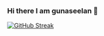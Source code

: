 ### Hi there I am gunaseelan 👋
[![GitHub Streak](https://streak-stats.demolab.com?user=gunaseelan25&theme=vue-dark&hide_border=false)](https://git.io/streak-stats)
